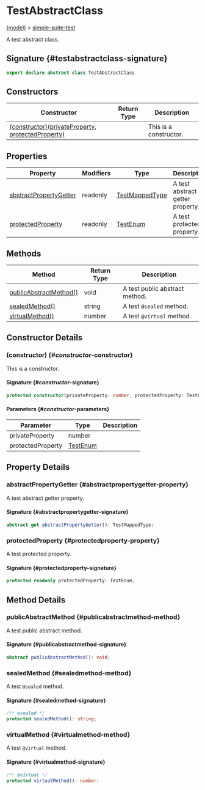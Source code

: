 
# TestAbstractClass

[(model)](./index) &gt; [simple-suite-test](./simple-suite-test)

A test abstract class.

## Signature {#testabstractclass-signature}

```typescript
export declare abstract class TestAbstractClass 
```

## Constructors

|  Constructor | Return Type | Description |
|  --- | --- | --- |
|  [(constructor)(privateProperty, protectedProperty)](./simple-suite-test/testabstractclass-class#_constructor_-constructor) |  | This is a constructor. |

## Properties

|  Property | Modifiers | Type | Description |
|  --- | --- | --- | --- |
|  [abstractPropertyGetter](./simple-suite-test/testabstractclass-class#abstractpropertygetter-property) | readonly | [TestMappedType](./simple-suite-test#testmappedtype-typealias) | A test abstract getter property. |
|  [protectedProperty](./simple-suite-test/testabstractclass-class#protectedproperty-property) | readonly | [TestEnum](./simple-suite-test#testenum-enum) | A test protected property. |

## Methods

|  Method | Return Type | Description |
|  --- | --- | --- |
|  [publicAbstractMethod()](./simple-suite-test/testabstractclass-class#publicabstractmethod-method) | void | A test public abstract method. |
|  [sealedMethod()](./simple-suite-test/testabstractclass-class#sealedmethod-method) | string | A test <code>@sealed</code> method. |
|  [virtualMethod()](./simple-suite-test/testabstractclass-class#virtualmethod-method) | number | A test <code>@virtual</code> method. |

## Constructor Details

### (constructor) {#_constructor_-constructor}

This is a constructor.

#### Signature {#_constructor_-signature}

```typescript
protected constructor(privateProperty: number, protectedProperty: TestEnum);
```

#### Parameters {#_constructor_-parameters}

|  Parameter | Type | Description |
|  --- | --- | --- |
|  privateProperty | number |  |
|  protectedProperty | [TestEnum](./simple-suite-test#testenum-enum) |  |

## Property Details

### abstractPropertyGetter {#abstractpropertygetter-property}

A test abstract getter property.

#### Signature {#abstractpropertygetter-signature}

```typescript
abstract get abstractPropertyGetter(): TestMappedType;
```

### protectedProperty {#protectedproperty-property}

A test protected property.

#### Signature {#protectedproperty-signature}

```typescript
protected readonly protectedProperty: TestEnum;
```

## Method Details

### publicAbstractMethod {#publicabstractmethod-method}

A test public abstract method.

#### Signature {#publicabstractmethod-signature}

```typescript
abstract publicAbstractMethod(): void;
```

### sealedMethod {#sealedmethod-method}

A test `@sealed` method.

#### Signature {#sealedmethod-signature}

```typescript
/** @sealed */
protected sealedMethod(): string;
```

### virtualMethod {#virtualmethod-method}

A test `@virtual` method.

#### Signature {#virtualmethod-signature}

```typescript
/** @virtual */
protected virtualMethod(): number;
```
